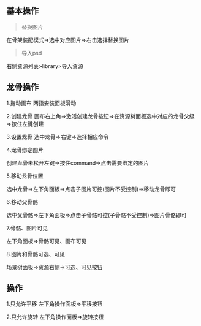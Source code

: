 ## 基本操作

> 替换图片

在骨架装配模式=>选中对应图片=>右击选择替换图片


> 导入psd


右侧资源列表>library>导入资源



## 龙骨操作

1.拖动画布
两指安装面板滑动

2.创建龙骨
画布右上角=>激活创建龙骨按钮=>在资源树面板选中对应的龙骨父级=>按住左键创建

3.设置龙骨
选中龙骨=>右键=>选择相应命令

4.龙骨绑定图片

创建龙骨未松开左键=>按住command=>点击需要绑定的图片

5.移动龙骨位置

选中龙骨=>左下角面板=>点击子图片可控(图片不受控制)=>移动龙骨即可

6.移动父骨骼

选中父骨骼=>左下角面板=>点击子骨骼可控(子骨骼不受控制)=>图片骨骼即可


7.骨骼、图片可见

左下角面板=>骨骼可见、画布可见


8.图片和骨骼可选、可见

场景树面板=>资源右侧=>可选、可见按钮


## 操作

1.只允许平移
左下角操作面板=>平移按钮

2.只允许旋转
左下角操作面板=>旋转按钮


